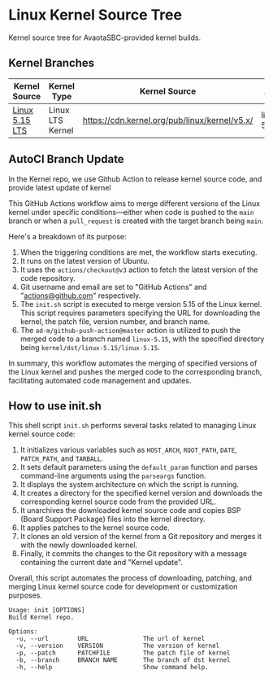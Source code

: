 # Linux Kernel Source Tree

Kernel source tree for AvaotaSBC-provided kernel builds. 

## Kernel Branches
| Kernel Source                                                | Kernel Type            | Kernel Source                                                | Kernel Version        |
| ------------------------------------------------------------ | ---------------------- | ------------------------------------------------------------ | --------------------- |
| [Linux 5.15 LTS](https://github.com/AvaotaSBC/linux/tree/linux-5.15) | Linux LTS Kernel       | https://cdn.kernel.org/pub/linux/kernel/v5.x/                | linux-5.15.173        |

## AutoCI Branch Update

In the Kernel repo, we use Github Action to release kernel source code, and provide latest update of kernel

This GitHub Actions workflow aims to merge different versions of the Linux kernel under specific conditions—either when code is pushed to the `main` branch or when a `pull_request` is created with the target branch being `main`.

Here's a breakdown of its purpose:

1. When the triggering conditions are met, the workflow starts executing.
2. It runs on the latest version of Ubuntu.
3. It uses the `actions/checkout@v3` action to fetch the latest version of the code repository.
4. Git username and email are set to "GitHub Actions" and "actions@github.com" respectively.
5. The `init.sh` script is executed to merge version 5.15 of the Linux kernel. This script requires parameters specifying the URL for downloading the kernel, the patch file, version number, and branch name.
6. The `ad-m/github-push-action@master` action is utilized to push the merged code to a branch named `linux-5.15`, with the specified directory being `kernel/dst/linux-5.15/linux-5.15`.

In summary, this workflow automates the merging of specified versions of the Linux kernel and pushes the merged code to the corresponding branch, facilitating automated code management and updates.

## How to use init.sh

This shell script `init.sh` performs several tasks related to managing Linux kernel source code:

1. It initializes various variables such as `HOST_ARCH`, `ROOT_PATH`, `DATE`, `PATCH_PATH`, and `TARBALL`.
2. It sets default parameters using the `default_param` function and parses command-line arguments using the `parseargs` function.
3. It displays the system architecture on which the script is running.
4. It creates a directory for the specified kernel version and downloads the corresponding kernel source code from the provided URL.
5. It unarchives the downloaded kernel source code and copies BSP (Board Support Package) files into the kernel directory.
6. It applies patches to the kernel source code.
7. It clones an old version of the kernel from a Git repository and merges it with the newly downloaded kernel.
8. Finally, it commits the changes to the Git repository with a message containing the current date and "Kernel update".

Overall, this script automates the process of downloading, patching, and merging Linux kernel source code for development or customization purposes.

```
Usage: init [OPTIONS]
Build Kernel repo.

Options:
  -u, --url        URL               The url of kernel
  -v, --version    VERSION           The version of kernel
  -p, --patch      PATCHFILE         The patch file of kernel
  -b, --branch     BRANCH NAME       The branch of dst kernel
  -h, --help                         Show command help.
```
